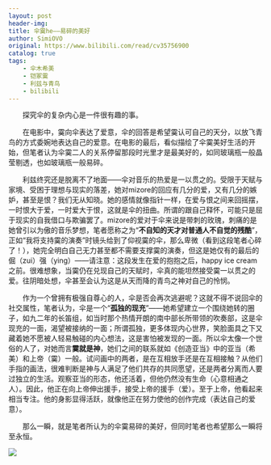 ```yaml
---
layout: post
header-img: 
title: 伞霙he——易碎的美好
author: SimiOVO
original: https://www.bilibili.com/read/cv35756900
catalog: true
tags:
    - 伞木希美
    - 铠冢霙
    - 利兹与青鸟
    - bilibili
---
```


&emsp;&emsp;探究伞的复杂内心是一件很有趣的事。

&emsp;&emsp;在电影中，霙向伞表达了爱意，伞的回答是希望霙认可自己的天分，以放飞青鸟的方式委婉地表达自己的爱意。在电影的最后，看似描绘了伞霙美好生活的开始，但笔者认为伞霙二人的关系停留那段时光里才是最美好的，如同玻璃瓶一般晶莹剔透，也如玻璃瓶一般易碎。

&emsp;&emsp;利兹终究还是脱离不了地面——伞对音乐的热爱是一以贯之的。受限于天赋与家境、受困于理想与现实的落差，她对mizore的回应有几分的爱，又有几分的嫉妒，甚至是恨？我们无从知晓。她的感情就像指针一样，在爱与恨之间来回摇摆，一时恨大于爱，一时爱大于恨，这就是伞的扭曲。所谓的跟自己释怀，可能只是屈于现实的自我借口与欺骗罢了。mizore的爱对于伞来说是带刺的玫瑰，刺痛的是她曾引以为傲的音乐梦想，笔者愿称之为“**不自知的天才对普通人不自觉的残酷**”，正如“我将支持霙的演奏”时镜头给到了仰视霙的伞，那么卑微（看到这段笔者心碎了！），她完全明白自己无力甚至都不需要支撑霙的演奏，但这是她仅有的最后的倔（zui）强（ying）——请注意：这段发生在爱的抱抱之后，happy ice cream之前。很难想象，当霙仍在兑现自己的天赋时，伞真的能坦然接受霙一以贯之的爱。往阴暗处想，伞甚至会认为这是从天而降的青鸟之神对自己的怜悯。

&emsp;&emsp;作为一个曾拥有极强自尊心的人，伞是否会再次逃避呢？这就不得不说回伞的社交属性，笔者认为，伞是一个“**孤独的现充**”——她希望建立一个围绕她转的圈子，如九二年的长笛组，如当时那个热情开朗的南中部长所带领的吹奏部，这是伞现充的一面，渴望被接纳的一面；所谓孤独，更多体现内心世界，笑脸面具之下又藏着她不愿被人轻易触碰的内心想法，这是害怕被发现的一面。所以伞太像一个世俗的人了，对她而言**霙就是神**，她们之间的联系就如《创造亚当》中的亚当（希美）和上帝（霙）一般。试问画中的两者，是在互相放手还是在互相接触？从他们手指的画法，很难判断是神与人满足了他们共存的共同愿望，还是两者分离而人要过独立的生活。观察亚当的形态，他还活着，但他仍然没有生命（心意相通之人）。因此，他正在向上帝伸出援手，接受上帝的援手（爱）。至于上帝，他看起来相当专注。他的身影显得活跃，就像他正在努力使他的创作完成（表达自己的爱意）。

&emsp;&emsp;那么一瞬，就是笔者所认为的伞霙易碎的美好，但同时笔者也希望那么一瞬将至永恒。

![](https://hibikilogy.github.io/images/2024-06-24/1.jpg)

